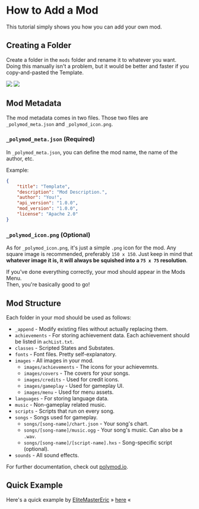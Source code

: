 # How to Add a Mod
This tutorial simply shows you how you can add your own mod.

## Creating a Folder
Create a folder in the `mods` folder and rename it to whatever you want. <br>
Doing this manually isn't a problem, but it would be better and faster if you copy-and-pasted the Template.

![](https://github.com/user-attachments/assets/85d6cc54-72e0-406f-b5a0-131b65e32b62?raw=true)
![](https://github.com/user-attachments/assets/add932d1-8a09-40c8-ae2a-89d57ca1c9cf?raw=true)

## Mod Metadata
The mod metadata comes in two files. Those two files are `_polymod_meta.json` and `_polymod_icon.png`.

### `_polymod_meta.json` (Required)
In `_polymod_meta.json`, you can define the mod name, the name of the author, etc.

Example:
```json
{
	"title": "Template",
	"description": "Mod Description.",
	"author": "You!",
	"api_version": "1.0.0",
	"mod_version": "1.0.0",
	"license": "Apache 2.0"
}
```

### `_polymod_icon.png` (Optional)
As for `_polymod_icon.png`, it's just a simple `.png` icon for the mod. Any square image is recommended, preferably `150 x 150`. Just keep in mind that **whatever image it is, it will always be squished into a `75 x 75` resolution**.

If you've done everything correctly, your mod should appear in the Mods Menu. <br>
Then, you're basically good to go!

## Mod Structure
Each folder in your mod should be used as follows:
* `_append` - Modify existing files without actually replacing them.
* `achievements` - For storing achievement data. Each achievement should be listed in `achList.txt`.
* `classes` - Scripted States and Substates.
* `fonts` - Font files. Pretty self-explanatory.
* `images` - All images in your mod.
	* `images/achievements` - The icons for your achievemnts.
	* `images/covers` - The covers for your songs.
	* `images/credits` - Used for credit icons.
	* `images/gameplay` - Used for gameplay UI.
	* `images/menu` - Used for menu assets.
* `languages` - For storing language data.
* `music` - Non-gameplay related music.
* `scripts` - Scripts that run on every song.
* `songs` - Songs used for gameplay.
	* `songs/[song-name]/chart.json` - Your song's chart.
	* `songs/[song-name]/music.ogg` - Your song's music. Can also be a `.wav`.
	* `songs/[song-name]/[script-name].hxs` - Song-specific script (optional).
* `sounds` - All sound effects.

For further documentation, check out [polymod.io](https://polymod.io/docs/).

## Quick Example
Here's a quick example by [EliteMasterEric](https://twitter.com/EliteMasterEric) » [here](https://github.com/EnigmaEngine/ModCore-Tricky-Mod) «